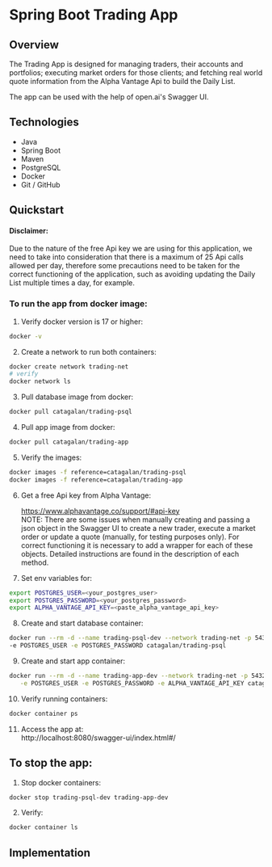 # Spring Boot Trading App

## Overview

The Trading App is designed for managing traders, their accounts and portfolios; executing market 
orders for those clients; and fetching real world quote information from the Alpha Vantage Api to 
build the Daily List. 

The app can be used with the help of open.ai's Swagger UI.

## Technologies

* Java
* Spring Boot
* Maven
* PostgreSQL
* Docker
* Git / GitHub

## Quickstart

#### Disclaimer:
Due to the nature of the free Api key we are using for this application, we need to take into 
consideration that there is a maximum of 25 Api calls allowed per day, therefore some precautions 
need to be taken for the correct functioning of the application, such as avoiding updating the 
Daily List multiple times a day, for example.

### To run the app from docker image:

1. Verify docker version is 17 or higher:  
```bash
docker -v
```
2. Create a network to run both containers:  
```bash # create network
docker create network trading-net
# verify
docker network ls
```
3. Pull database image from docker: 
```bash
docker pull catagalan/trading-psql
```
4. Pull app image from docker:  
```bash
docker pull catagalan/trading-app
```
5. Verify the images:  
```bash
docker images -f reference=catagalan/trading-psql   
docker images -f reference=catagalan/trading-app
```
6. Get a free Api key from Alpha Vantage:  

   https://www.alphavantage.co/support/#api-key 
\
NOTE: There are some issues when manually creating and passing a json object in the Swagger UI 
to create a new trader, execute a market order or update a quote (manually, for testing purposes 
only). For correct functioning it is necessary to add a wrapper for each of these objects. 
Detailed instructions are found in the description of each method.


7. Set env variables for: 
```bash
export POSTGRES_USER=<your_postgres_user>  
export POSTGRES_PASSWORD=<your_postgres_password>  
export ALPHA_VANTAGE_API_KEY=<paste_alpha_vantage_api_key>  
```
8. Create and start database container:  
```bash
docker run --rm -d --name trading-psql-dev --network trading-net -p 5432:5432 \
-e POSTGRES_USER -e POSTGRES_PASSWORD catagalan/trading-psql 
```
9. Create and start app container:  
```bash
docker run --rm -d --name trading-app-dev --network trading-net -p 5432:5432 \
   -e POSTGRES_USER -e POSTGRES_PASSWORD -e ALPHA_VANTAGE_API_KEY catagalan/trading-psql 
```   
10. Verify running containers:  
```bash
docker container ps
```
11. Access the app at:  
http://localhost:8080/swagger-ui/index.html#/

## To stop the app:
1. Stop docker containers:  
```bash
docker stop trading-psql-dev trading-app-dev
```
2. Verify:
```bash
docker container ls
```

## Implementation
